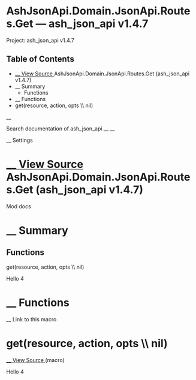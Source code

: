 # AshJsonApi.Domain.JsonApi.Routes.Get — ash_json_api v1.4.7

Project: ash_json_api v1.4.7

## Table of Contents

- [ __ View Source ](external_link) AshJsonApi.Domain.JsonApi.Routes.Get (ash_json_api v1.4.7)
- __ Summary
  - Functions
- __ Functions
- get(resource, action, opts \\\ nil)

__

Search documentation of ash_json_api __ __

__ Settings

#  [ __ View Source ](external_link) AshJsonApi.Domain.JsonApi.Routes.Get (ash_json_api v1.4.7)

Mod docs

#  __ Summary

##  Functions

get(resource, action, opts \\\ nil)

Hello 4

#  __ Functions

__ Link to this macro

# get(resource, action, opts \\\ nil)

[ __ View Source ](external_link) (macro)

Hello 4
